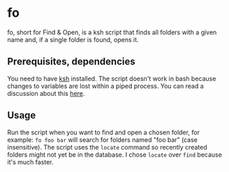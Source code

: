 fo
==
fo, short for Find & Open, is a ksh script that finds all folders with a given name and, if a single folder is found, opens it.

Prerequisites, dependencies
---------------------------
You need to have [ksh][1] installed. The script doesn't work in bash because changes to variables are lost within a piped process. You can read a discussion about this [here][2].

[1]: http://www.kornshell.com/
[2]: http://ubuntuforums.org/showthread.php?t=312017

Usage
-----
Run the script when you want to find and open a chosen folder, for example: `fo foo bar` will search for folders named "foo bar" (case insensitive).
The script uses the `locate` command so recently created folders might not yet be in the database. I chose `locate` over `find` because it's much faster.